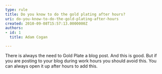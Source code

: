 ```yaml
---
type: rule
title: Do you know to do the gold plating after hours?
uri: do-you-know-to-do-the-gold-plating-after-hours
created: 2010-09-08T15:57:13.0000000Z
authors:
- id: 1
  title: Adam Cogan

---
```


 There is always the need to Gold Plate a blog post. And this is good. But if you are posting to your blog during work hours you should avoid this. You can always open it up after hours to add this.

<font face="Calibri"></font>

